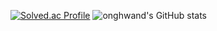 [![Solved.ac Profile](http://mazassumnida.wtf/api/v2/generate_badge?boj=ldh960)](https://solved.ac/ldh960/)
![onghwand's GitHub stats](https://github-readme-stats.vercel.app/api?username=onghwand&show_icons=true&theme=dark) 
